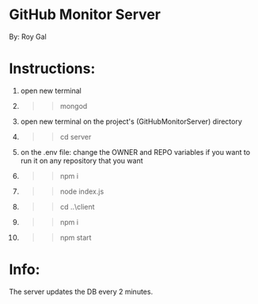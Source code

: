 # GitHub Monitor Server
By: Roy Gal

# Instructions:
1. open new terminal
2. >> mongod
3. open new terminal on the project's (GitHubMonitorServer) directory 
4. >> cd server
5. on the .env file: change the OWNER and REPO variables if you want to run it on any repository that you want
6. >> npm i
7. >> node index.js
8. >> cd ..\client
9. >> npm i
10. >> npm start

# Info:
The server updates the DB every 2 minutes.
